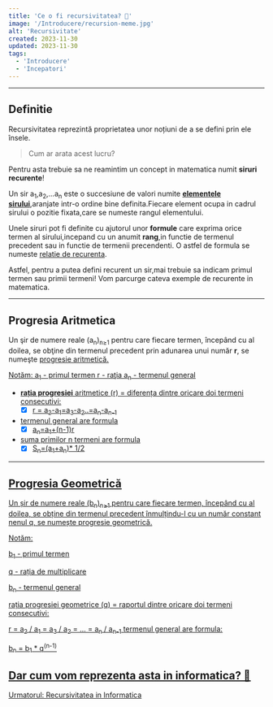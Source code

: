 ```yaml
---
title: 'Ce o fi recursivitatea? 🤔'
image: '/Introducere/recursion-meme.jpg'
alt: 'Recursivitate'
created: 2023-11-30
updated: 2023-11-30
tags:
  - 'Introducere'
  - 'Incepatori'
---
```


---

## Definitie

Recursivitatea reprezintă proprietatea unor noțiuni de a se defini prin ele însele.

> Cum ar arata acest lucru?

Pentru asta trebuie sa ne reamintim un concept in matematica numit **siruri recurente**!

Un sir a<sub>1</sub>,a<sub>2</sub>,...a<sub>n</sub> este o succesiune de valori numite **<u>elementele sirului</u>**,aranjate intr-o ordine bine definita.Fiecare element ocupa in cadrul sirului o pozitie fixata,care se numeste rangul elementului.

Unele siruri pot fi definite cu ajutorul unor **formule** care exprima orice termen al sirului,incepand cu un anumit **rang**,in functie de termenul precedent sau in functie de termenii precendenti. O astfel de formula se numeste <u>relatie de recurenta</u>.

Astfel, pentru a putea defini recurent un sir,mai trebuie sa indicam primul termen sau primii termeni!
Vom parcurge cateva exemple de recurente in matematica.

---

## Progresia Aritmetica

Un şir de numere reale (a<sub>n</sub>)<sub>n≥1</sub> pentru care fiecare termen, începând cu al doilea, se obţine din termenul precedent prin adunarea unui număr **r**, se numeşte <u>progresie aritmetică<u>.

Notăm: a<sub>1</sub> - primul termen
r - raţia
a<sub>n</sub> - termenul general

- **rația progresiei** aritmetice (r) = diferența dintre oricare doi termeni consecutivi:
  - [x] r = a<sub>2</sub>-a<sub>1</sub>=a<sub>3</sub>-a<sub>2</sub>..=a<sub>n</sub>-a<sub>n-1</sub>
- termenul general are formula
  - [x] a<sub>n</sub>=a<sub>1</sub>+(n-1)r
- suma primilor n termeni are formula
  - [x] S<sub>n</sub>=(a<sub>1</sub>+a<sub>n</sub>)\* 1/2

---

## Progresia Geometrică

Un șir de numere reale (b<sub>n</sub>)<sub>n≥1</sub> pentru care fiecare termen, începând cu al doilea, se obține din termenul precedent înmulțindu-l cu un număr constant nenul q, se numește <u>progresie geometrică</u>.

Notăm:

b<sub>1</sub> - primul termen

q - rația de multiplicare

b<sub>n</sub> - termenul general

rația progresiei geometrice (q) = raportul dintre oricare doi termeni consecutivi:

r = a<sub>2</sub> / a<sub>1</sub> = a<sub>3</sub> / a<sub>2</sub> = ... = a<sub>n</sub> / a<sub>n-1</sub>
termenul general are formula:

b<sub>n</sub> = b<sub>1</sub> \* q<sup>(n-1)</sup>

## Dar cum vom reprezenta asta in informatica? 🤔

[Urmatorul: Recursivitatea in Informatica](/Introducere/Cap1/)
